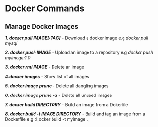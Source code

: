 # Docker Commands

## Manage Docker Images

_**1. docker pull IMAGE[:TAG]**_  - Download a docker image  e.g _docker pull mysql_

_**2. docker push IMAGE**_ - Upload an image to a repository e.g _docker push myimage:1.0_

_**3. docker rmi IMAGE**_ - Delete an image

_**4.docker images**_ - Show list of all images

_**5. docker image prune**_ - Delete all dangling images

_**6. docker image prune -a**_ - Delete all unused images

_**7. docker build DIRECTORY**_  - Build an image from a Dokerfile

_**8. docker build -t IMAGE DIRECTORY**_ - Build and tag an image from a Dockerfile e.g d_ocker build -t myimage ._
